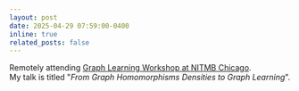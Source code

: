 ```yaml
---
layout: post
date: 2025-04-29 07:59:00-0400
inline: true
related_posts: false
---
```


Remotely attending <a href="https://www.nitmb.org/theory-and-methodology-of-graph-neural-networks"> Graph Learning Workshop at NITMB Chicago</a>. <br>
My talk is titled "*From Graph Homomorphisms Densities to Graph Learning*".  
